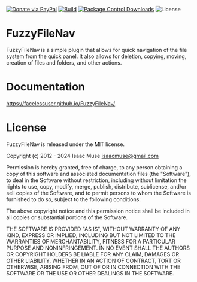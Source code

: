 [![Donate via PayPal][donate-image]][donate-link]
[![Build][github-ci-image]][github-ci-link]
[![Package Control Downloads][pc-image]][pc-link]
![License][license-image]
# FuzzyFileNav

FuzzyFileNav is a simple plugin that allows for quick navigation of the file system from the quick panel.  It also
allows for deletion, copying, moving, creation of files and folders, and other actions.

# Documentation

https://facelessuser.github.io/FuzzyFileNav/

# License

FuzzyFileNav is released under the MIT license.

Copyright (c) 2012 - 2024 Isaac Muse <isaacmuse@gmail.com>

Permission is hereby granted, free of charge, to any person obtaining a copy of this software and associated
documentation files (the "Software"), to deal in the Software without restriction, including without limitation the
rights to use, copy, modify, merge, publish, distribute, sublicense, and/or sell copies of the Software, and to permit
persons to whom the Software is furnished to do so, subject to the following conditions:

The above copyright notice and this permission notice shall be included in all copies or substantial portions of the
Software.

THE SOFTWARE IS PROVIDED "AS IS", WITHOUT WARRANTY OF ANY KIND, EXPRESS OR IMPLIED, INCLUDING BUT NOT LIMITED TO THE
WARRANTIES OF MERCHANTABILITY, FITNESS FOR A PARTICULAR PURPOSE AND NONINFRINGEMENT. IN NO EVENT SHALL THE AUTHORS OR
COPYRIGHT HOLDERS BE LIABLE FOR ANY CLAIM, DAMAGES OR OTHER LIABILITY, WHETHER IN AN ACTION OF CONTRACT, TORT OR
OTHERWISE, ARISING FROM, OUT OF OR IN CONNECTION WITH THE SOFTWARE OR THE USE OR OTHER DEALINGS IN THE SOFTWARE.

[github-ci-image]: https://github.com/facelessuser/FuzzyFileNav/workflows/build/badge.svg?branch=master&event=push
[github-ci-link]: https://github.com/facelessuser/FuzzyFileNav/actions?query=workflow%3Abuild+branch%3Amaster
[pc-image]: https://img.shields.io/packagecontrol/dt/FuzzyFileNav.svg?labelColor=333333&logo=sublime%20text
[pc-link]: https://packagecontrol.io/packages/FuzzyFileNav
[license-image]: https://img.shields.io/badge/license-MIT-blue.svg?labelColor=333333
[donate-image]: https://img.shields.io/badge/Donate-PayPal-3fabd1?logo=paypal
[donate-link]: https://www.paypal.me/facelessuser
